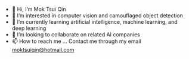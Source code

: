 - 👋 Hi, I’m Mok Tsui Qin
- 👀 I’m interested in computer vision and camouflaged object detection 
- 🌱 I’m currently learning artificial intelligence, machine learning, and deep learning
- 💞️ I’m looking to collaborate on related AI companies
- 📫 How to reach me ... Contact me through my email moktsuiqin@hotmail.com

<!---
moktsuiqin/moktsuiqin is a ✨ special ✨ repository because its `README.md` (this file) appears on your GitHub profile.
You can click the Preview link to take a look at your changes.
--->
